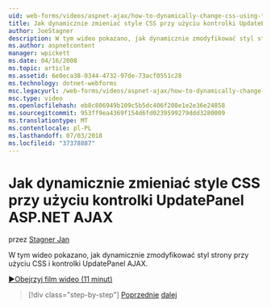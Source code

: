 ```yaml
---
uid: web-forms/videos/aspnet-ajax/how-to-dynamically-change-css-using-the-aspnet-ajax-updatepanel
title: Jak dynamicznie zmieniać style CSS przy użyciu kontrolki UpdatePanel ASP.NET AJAX | Dokumentacja firmy Microsoft
author: JoeStagner
description: W tym wideo pokazano, jak dynamicznie zmodyfikować styl strony przy użyciu CSS i kontrolki UpdatePanel AJAX.
ms.author: aspnetcontent
manager: wpickett
ms.date: 04/16/2008
ms.topic: article
ms.assetid: 6e0eca38-0344-4732-97de-73acf0551c28
ms.technology: dotnet-webforms
msc.legacyurl: /web-forms/videos/aspnet-ajax/how-to-dynamically-change-css-using-the-aspnet-ajax-updatepanel
msc.type: video
ms.openlocfilehash: eb8c806949b109c5b5dc406f208e1e2e36e24858
ms.sourcegitcommit: 953ff9ea4369f154d6fd0239599279ddd3280009
ms.translationtype: MT
ms.contentlocale: pl-PL
ms.lasthandoff: 07/03/2018
ms.locfileid: "37378887"
---
```

<a name="how-to-dynamically-change-css-using-the-aspnet-ajax-updatepanel"></a>Jak dynamicznie zmieniać style CSS przy użyciu kontrolki UpdatePanel ASP.NET AJAX
====================
przez [Stagner Jan](https://github.com/JoeStagner)

W tym wideo pokazano, jak dynamicznie zmodyfikować styl strony przy użyciu CSS i kontrolki UpdatePanel AJAX.

[&#9654;Obejrzyj film wideo (11 minut)](https://channel9.msdn.com/Blogs/ASP-NET-Site-Videos/how-to-dynamically-change-css-using-the-aspnet-ajax-updatepanel)

> [!div class="step-by-step"]
> [Poprzednie](basic-aspnet-authentication-in-an-ajax-enabled-application.md)
> [dalej](how-to-dynamically-add-controls-to-a-web-page.md)
